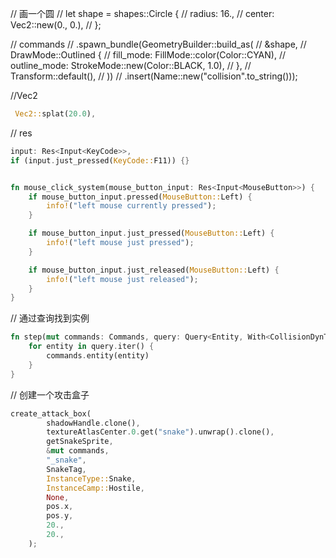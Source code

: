 // 画一个圆
// let shape = shapes::Circle {
//     radius: 16.,
//     center: Vec2::new(0., 0.),
// };

// commands
//     .spawn_bundle(GeometryBuilder::build_as(
//         &shape,
//         DrawMode::Outlined {
//             fill_mode: FillMode::color(Color::CYAN),
//             outline_mode: StrokeMode::new(Color::BLACK, 1.0),
//         },
//         Transform::default(),
//     ))
//     .insert(Name::new("collision".to_string()));


//Vec2 
``` rust
 Vec2::splat(20.0),

```

// res
``` rust
input: Res<Input<KeyCode>>,
if (input.just_pressed(KeyCode::F11)) {}


fn mouse_click_system(mouse_button_input: Res<Input<MouseButton>>) {
    if mouse_button_input.pressed(MouseButton::Left) {
        info!("left mouse currently pressed");
    }

    if mouse_button_input.just_pressed(MouseButton::Left) {
        info!("left mouse just pressed");
    }

    if mouse_button_input.just_released(MouseButton::Left) {
        info!("left mouse just released");
    }
}


```


// 通过查询找到实例 
```rust
fn step(mut commands: Commands, query: Query<Entity, With<CollisionDynTag>>) {
    for entity in query.iter() {
        commands.entity(entity)
    }
}

```


// 创建一个攻击盒子 
```rust
create_attack_box(
        shadowHandle.clone(),
        textureAtlasCenter.0.get("snake").unwrap().clone(),
        getSnakeSprite,
        &mut commands,
        "_snake",
        SnakeTag,
        InstanceType::Snake,
        InstanceCamp::Hostile,
        None,
        pos.x,
        pos.y,
        20.,
        20.,
    );
```